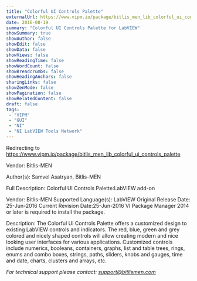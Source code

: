 ```yaml
---
title: "Colorful UI Controls Palette"
externalUrl: https://www.vipm.io/package/bitlis_men_lib_colorful_ui_controls_palette
date: 2016-08-19
summary: "Colorful UI Controls Palette for LabVIEW"
showSummary: true
showAuthor: false
showEdit: false
showData: false
showViews: false
showReadingTime: false
showWordCount: false
showBreadcrumbs: false
showHeadingAnchors: false
sharingLinks: false
showZenMode: false
showPagination: false
showRelatedContent: false
draft: false
tags:
 - "VIPM"
 - "GUI"
 - "NI"
 - "NI LabVIEW Tools Network"
---
```


Redirecting to https://www.vipm.io/package/bitlis_men_lib_colorful_ui_controls_palette

Vendor: Bitlis-MEN

Author(s): Samvel Asatryan, Bitlis-MEN
 
Full Description:
Colorful UI Controls Palette:LabVIEW add-on

Vendor: Bitlis-MEN
Supported Language(s): LabVIEW
Original Release Date: 25-Jun-2016
Current Revision Date:25-Jun-2016
VI Package Manager 2014 or later is required to install the package.

Description:
The Colorful UI Controls Palette offers a customized design to existing LabVIEW controls and indicators. 
The red, blue, green and grey colored and nicely shaped controls will allow creating modern and nice looking user interfaces for various applications.
Customized controls include numerics, booleans, containers, graphs, list and table trees, rings, enums and combo boxes, strings, paths, sliders, knobs and gauges, time and date, charts, clusters and arrays, etc.

*For technical support please contact: support@bitlismen.com*